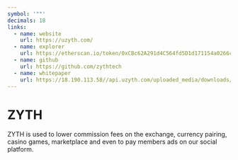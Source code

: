 ```yaml
---
symbol: '""'
decimals: 18
links:
  - name: website
    url: https://uzyth.com/
  - name: explorer
    url: https://etherscan.io/token/0xCBc62A291d4C564fd5D1d171154a0266ce336c44
  - name: github
    url: https://github.com/zythtech
  - name: whitepaper
    url: https://18.190.113.58//api.uzyth.com/uploaded_media/downloads/1591291137645_download.pdf
---
```


# ZYTH

ZYTH is used to lower commission fees on the exchange, currency pairing, casino games, marketplace and even to pay members ads on our social platform.
